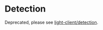 # Detection

Deprecated, please see [light-client/detection](https://github.com/airchains-network/wasmbft/blob/v0.38.x/spec/light-client/detection).
